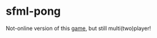 # sfml-pong

Not-online version of this [game](https://github.com/TobbyMax/Game), but still multi(two)player!
